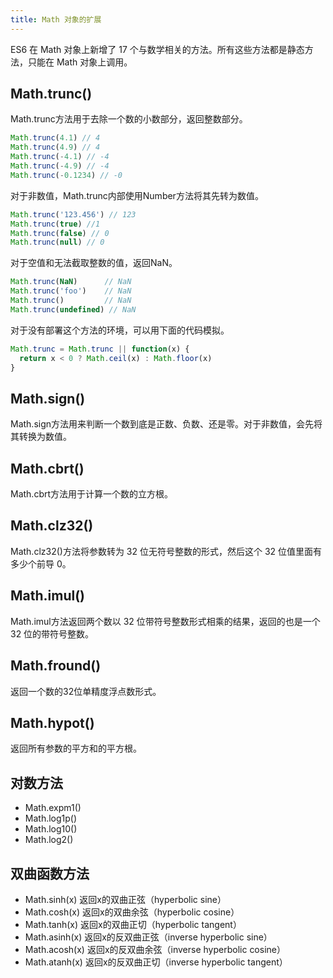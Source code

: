 ```yaml
---
title: Math 对象的扩展
---
```


ES6 在 Math 对象上新增了 17 个与数学相关的方法。所有这些方法都是静态方法，只能在 Math 对象上调用。

## Math.trunc()

Math.trunc方法用于去除一个数的小数部分，返回整数部分。

```javascript
Math.trunc(4.1) // 4
Math.trunc(4.9) // 4
Math.trunc(-4.1) // -4
Math.trunc(-4.9) // -4
Math.trunc(-0.1234) // -0
```

对于非数值，Math.trunc内部使用Number方法将其先转为数值。

```javascript
Math.trunc('123.456') // 123
Math.trunc(true) //1
Math.trunc(false) // 0
Math.trunc(null) // 0
```

对于空值和无法截取整数的值，返回NaN。

```javascript
Math.trunc(NaN)      // NaN
Math.trunc('foo')    // NaN
Math.trunc()         // NaN
Math.trunc(undefined) // NaN
```

对于没有部署这个方法的环境，可以用下面的代码模拟。

```javascript
Math.trunc = Math.trunc || function(x) {
  return x < 0 ? Math.ceil(x) : Math.floor(x)
}
```

## Math.sign()

Math.sign方法用来判断一个数到底是正数、负数、还是零。对于非数值，会先将其转换为数值。

## Math.cbrt()

Math.cbrt方法用于计算一个数的立方根。

## Math.clz32()

Math.clz32()方法将参数转为 32 位无符号整数的形式，然后这个 32 位值里面有多少个前导 0。

## Math.imul()

Math.imul方法返回两个数以 32 位带符号整数形式相乘的结果，返回的也是一个 32 位的带符号整数。

## Math.fround()

返回一个数的32位单精度浮点数形式。

## Math.hypot()

返回所有参数的平方和的平方根。

## 对数方法

- Math.expm1()
- Math.log1p()
- Math.log10()
- Math.log2()

## 双曲函数方法

- Math.sinh(x) 返回x的双曲正弦（hyperbolic sine）
- Math.cosh(x) 返回x的双曲余弦（hyperbolic cosine）
- Math.tanh(x) 返回x的双曲正切（hyperbolic tangent）
- Math.asinh(x) 返回x的反双曲正弦（inverse hyperbolic sine）
- Math.acosh(x) 返回x的反双曲余弦（inverse hyperbolic cosine）
- Math.atanh(x) 返回x的反双曲正切（inverse hyperbolic tangent）
